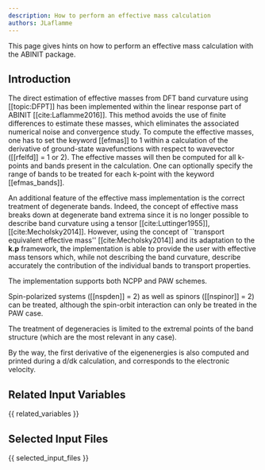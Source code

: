 ```yaml
---
description: How to perform an effective mass calculation
authors: JLaflamme
---
```

<!--- This is the source file for this topics. Can be edited. -->

This page gives hints on how to perform an effective mass calculation with the ABINIT package.

## Introduction

The direct estimation of effective masses from DFT band curvature using
[[topic:DFPT]] has been implemented within the linear response part of ABINIT
[[cite:Laflamme2016]]. This method avoids the use of finite differences to
estimate these masses, which eliminates the associated numerical noise and
convergence study. To compute the effective masses, one has to set the keyword
[[efmas]] to 1 within a calculation of the derivative of ground-state
wavefunctions with respect to wavevector ([[rfelfd]] = 1 or 2). The effective
masses will then be computed for all k-points and bands present in the
calculation. One can optionally specify the range of bands to be treated for
each k-point with the keyword [[efmas_bands]].

An additional feature of the effective mass implementation is the correct
treatment of degenerate bands. Indeed, the concept of effective mass breaks
down at degenerate band extrema since it is no longer possible to describe
band curvature using a tensor [[cite:Luttinger1955]], [[cite:Mecholsky2014]].
However, using the concept of ``transport equivalent effective mass''
[[cite:Mecholsky2014]] and its adaptation to the **k.p** framework, the
implementation is able to provide the user with effective mass tensors which,
while not describing the band curvature, describe accurately the contribution
of the individual bands to transport properties.

The implementation supports both NCPP and PAW schemes.

Spin-polarized systems ([[nspden]] = 2) as well as spinors ([[nspinor]] = 2)
can be treated, although the spin-orbit interaction can only be treated in the
PAW case.

The treatment of degeneracies is limited to the extremal points of the band
structure (which are the most relevant in any case).

By the way, the first derivative of the eigenenergies is also computed and
printed during a d/dk calculation, and corresponds to the electronic velocity.



## Related Input Variables

{{ related_variables }}

## Selected Input Files

{{ selected_input_files }}

